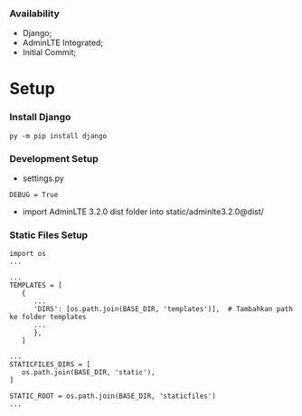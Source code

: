 ### Availability

- Django;
- AdminLTE Integrated;
- Initial Commit;

# Setup

### Install Django
`py -m pip install django`

### Development Setup
+ settings.py
```
DEBUG = True
```

+ import AdminLTE 3.2.0 dist folder into static/adminlte3.2.0@dist/

### Static Files Setup
```
import os
...

...
TEMPLATES = [
   {
      ...
      'DIRS': [os.path.join(BASE_DIR, 'templates')],  # Tambahkan path ke folder templates
      ...
      },
   ]

...
STATICFILES_DIRS = [
   os.path.join(BASE_DIR, 'static'),
]

STATIC_ROOT = os.path.join(BASE_DIR, 'staticfiles')
...

```
